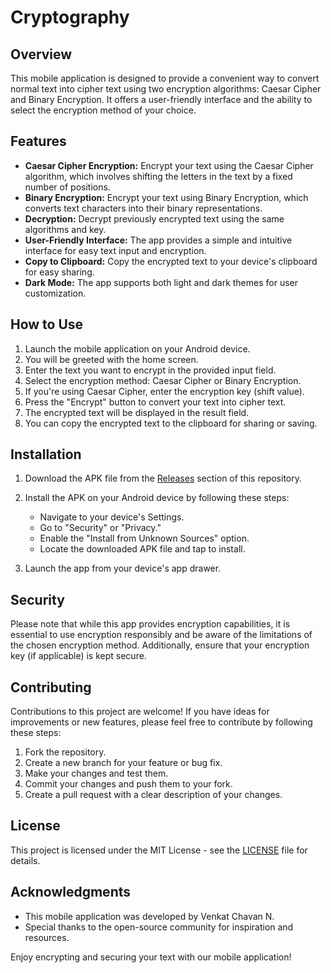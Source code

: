 # Cryptography

## Overview

This mobile application is designed to provide a convenient way to convert normal text into cipher text using two encryption algorithms: Caesar Cipher and Binary Encryption. It offers a user-friendly interface and the ability to select the encryption method of your choice.

## Features

- **Caesar Cipher Encryption:** Encrypt your text using the Caesar Cipher algorithm, which involves shifting the letters in the text by a fixed number of positions.
- **Binary Encryption:** Encrypt your text using Binary Encryption, which converts text characters into their binary representations.
- **Decryption:** Decrypt previously encrypted text using the same algorithms and key.
- **User-Friendly Interface:** The app provides a simple and intuitive interface for easy text input and encryption.
- **Copy to Clipboard:** Copy the encrypted text to your device's clipboard for easy sharing.
- **Dark Mode:** The app supports both light and dark themes for user customization.

## How to Use

1. Launch the mobile application on your Android device.
2. You will be greeted with the home screen.
3. Enter the text you want to encrypt in the provided input field.
4. Select the encryption method: Caesar Cipher or Binary Encryption.
5. If you're using Caesar Cipher, enter the encryption key (shift value).
6. Press the "Encrypt" button to convert your text into cipher text.
7. The encrypted text will be displayed in the result field.
8. You can copy the encrypted text to the clipboard for sharing or saving.

## Installation

1. Download the APK file from the [Releases](https://github.com/Venkatchavan/CryptoApp/releases) section of this repository.

2. Install the APK on your Android device by following these steps:
   - Navigate to your device's Settings.
   - Go to "Security" or "Privacy."
   - Enable the "Install from Unknown Sources" option.
   - Locate the downloaded APK file and tap to install.

3. Launch the app from your device's app drawer.

## Security

Please note that while this app provides encryption capabilities, it is essential to use encryption responsibly and be aware of the limitations of the chosen encryption method. Additionally, ensure that your encryption key (if applicable) is kept secure.

## Contributing

Contributions to this project are welcome! If you have ideas for improvements or new features, please feel free to contribute by following these steps:

1. Fork the repository.
2. Create a new branch for your feature or bug fix.
3. Make your changes and test them.
4. Commit your changes and push them to your fork.
5. Create a pull request with a clear description of your changes.

## License

This project is licensed under the MIT License - see the [LICENSE](LICENSE) file for details.

## Acknowledgments

- This mobile application was developed by Venkat Chavan N.
- Special thanks to the open-source community for inspiration and resources.

Enjoy encrypting and securing your text with our mobile application!
